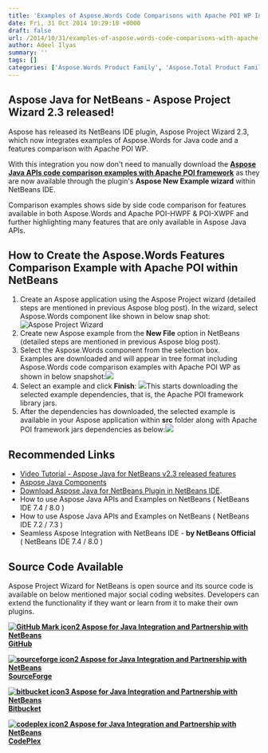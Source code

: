 ```yaml
---
title: 'Examples of Aspose.Words Code Comparisons with Apache POI WP Integrates with NetBeans IDE'
date: Fri, 31 Oct 2014 10:29:18 +0000
draft: false
url: /2014/10/31/examples-of-aspose.words-code-comparisons-with-apache-poi-wp-integrates-with-netbeans-ide/
author: Adeel Ilyas
summary: ''
tags: []
categories: ['Aspose.Words Product Family', 'Aspose.Total Product Family']
---
```


## Aspose Java for NetBeans - Aspose Project Wizard 2.3 released!

Aspose has released its NetBeans IDE plugin, Aspose Project Wizard 2.3, which now integrates  examples of Aspose.Words for Java code and a features comparison with Apache POI WP.

With this integration you now don't need to manually download the **[Aspose Java APIs code comparison examples with Apache POI framework][1]** as they are now available through the plugin's **Aspose New Example wizard** within NetBeans IDE.

Comparison examples shows side by side code comparison for features available in both Aspose.Words and Apache POI-HWPF & POI-XWPF and further highlighting many features that are only available in Aspose Java APIs.

## How to Create the Aspose.Words Features Comparison Example with Apache POI within NetBeans

1.  Create an Aspose application using the Aspose Project wizard (detailed steps are mentioned in previous Aspose blog post). In the wizard, select Aspose.Words component like shown in below snap shot: ![Aspose Project Wizard][2]
2.  Create new Aspose example from the **New File** option in NetBeans (detailed steps are mentioned in previous Aspose blog post).
3.  Select the Aspose.Words component from the selection box.  
    Examples are downloaded and will appear in tree format including Aspose.Words code comparison examples with Apache POI WP as shown in below snapshot:![](http://i.imgur.com/nve3YAb.png)
4.  Select an example and click **Finish**: ![](http://i.imgur.com/MXaEfos.png)This starts downloading the selected example dependencies, that is, the Apache POI framework library jars.
5.  After the dependencies has downloaded, the selected example is available in your Aspose application within **src** folder along with Apache POI framework jars dependencies as below:![](http://i.imgur.com/X8w1H04.png)

## Recommended Links

*   [Video Tutorial - Aspose Java for NetBeans v2.3 released features][3]
*   [Aspose Java Components][4]
*   [Download Aspose Java for NetBeans Plugin in NetBeans IDE][5].
*   How to use Aspose Java APIs and Examples on NetBeans ( NetBeans IDE 7.4 / 8.0 )
*   How to use Aspose Java APIs and Examples on NetBeans ( NetBeans IDE 7.2 / 7.3 )
*   Seamless Aspose Integration with NetBeans IDE - **by NetBeans Official** ( NetBeans IDE 7.4 / 8.0 )

## Source Code Available

Aspose Project Wizard for NetBeans is open source and its source code is available on below mentioned major social coding websites. Developers can extend the functionality if they want or learn from it to make their own plugins.

 **[![GitHub Mark icon2 Aspose for Java Integration and Partnership with NetBeans][6]](https://github.com/asposemarketplace/Aspose_for_NetBeans) [GitHub][7]**

 **[![sourceforge icon2 Aspose for Java Integration and Partnership with NetBeans][8]](https://sourceforge.net/projects/asposenetbeans) [SourceForge][9]**

 **[![bitbucket icon3 Aspose for Java Integration and Partnership with NetBeans][10]](https://bitbucket.org/asposemarketplace/aspose-for-netbeans) [Bitbucket][11]**

 **[![codeplex icon2 Aspose for Java Integration and Partnership with NetBeans][12]](https://netbeans.apache.org/) [CodePlex][13]**




[1]: https://github.com/asposemarketplace/Aspose_for_Apache_POI
[2]: http://i.imgur.com/SxcyqwZ.png "Aspose Project Wizard"
[3]: http://youtu.be/5JZNFv6tDq0
[4]: http://www.aspose.com/java/total-component.aspx
[5]: https://downloads.aspose.com/
[6]: https://blog.aspose.com/wp-content/uploads/sites/2/2013/12/GitHub-Mark-icon2.png "GitHub-Mark-icon"
[7]: https://github.com/asposemarketplace/Aspose_for_NetBeans "GitHub"
[8]: https://blog.aspose.com/wp-content/uploads/sites/2/2013/12/sourceforge-icon2.png "sourceforge-icon"
[9]: https://sourceforge.net/projects/asposenetbeans "SourceForge"
[10]: https://blog.aspose.com/wp-content/uploads/sites/2/2013/12/bitbucket-icon3.png "bitbucket-icon"
[11]: https://bitbucket.org/asposemarketplace/aspose-for-netbeans
[12]: https://blog.aspose.com/wp-content/uploads/sites/2/2013/12/codeplex-icon2.png "codeplex-icon"
[13]: https://netbeans.apache.org/




